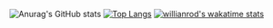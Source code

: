 ![Anurag's GitHub stats](https://github-readme-stats.vercel.app/api?username=hackfor555&show_icons=true&theme=radical)
[![Top Langs](https://github-readme-stats.vercel.app/api/top-langs/?username=hackfor555&layout=compact&theme=radical)](https://github.com/hackfor555/github-readme-stats)
[![willianrod's wakatime stats](https://github-readme-stats.vercel.app/api/wakatime?username=hackfor555&theme=radical)](https://github.com/hackfor555/github-readme-stats)
